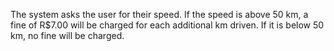The system asks the user for their speed. If the speed is above 50 km, a fine of R$7.00 will be charged for each additional km driven. If it is below 50 km, no fine will be charged.

